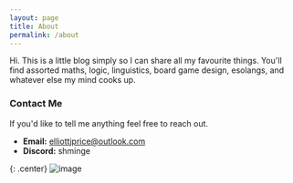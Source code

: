 ```yaml
---
layout: page
title: About
permalink: /about
---
```


Hi. This is a little blog simply so I can share all my favourite things. You'll find assorted maths, logic, linguistics, board game design, esolangs, and whatever else my mind cooks up. 

### Contact Me
If you'd like to tell me anything feel free to reach out.
- **Email:** elliottjprice@outlook.com
- **Discord:** shminge


{: .center}
![image](https://education.github.com/assets/sdp-backpack-6f872c4211af1bac3aef0c6e2b5fbb7a.png "Github Developer Pack")

